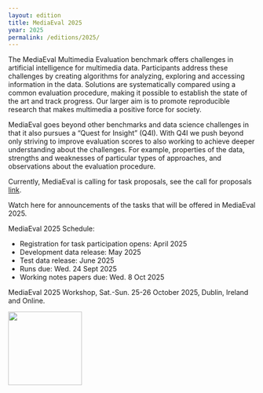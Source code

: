```yaml
---
layout: edition
title: MediaEval 2025
year: 2025
permalink: /editions/2025/
---
```


The MediaEval Multimedia Evaluation benchmark offers challenges in artificial intelligence for multimedia data. 
Participants address these challenges by creating algorithms for analyzing, exploring and accessing information in the data. Solutions are systematically compared using a common evaluation procedure, 
making it possible to establish the state of the art and track progress. Our larger aim is to promote reproducible research that makes multimedia a positive force for society.

MediaEval goes beyond other benchmarks and data science challenges in that it also pursues a “Quest for Insight” (Q4I). With Q4I we push beyond only striving to improve evaluation 
scores to also working to achieve deeper understanding about the challenges. For example, properties of the data, strengths and weaknesses of particular types of approaches, and observations 
about the evaluation procedure.

Currently, MediaEval is calling for task proposals, see the call for proposals [link](https://multimediaeval.github.io/2024/09/24/call.html).

Watch here for announcements of the tasks that will be offered in MediaEval 2025.

MediaEval 2025 Schedule:
* Registration for task participation opens: April 2025
* Development data release: May 2025
* Test data release: June 2025
* Runs due: Wed. 24 Sept 2025
* Working notes papers due: Wed. 8 Oct 2025
  
MediaEval 2025 Workshop, Sat.-Sun. 25-26 October 2025, Dublin, Ireland and Online.

<img src="https://multimediaeval.github.io/editions/2020/docs/sigmmlogo.gif" width=150/>

